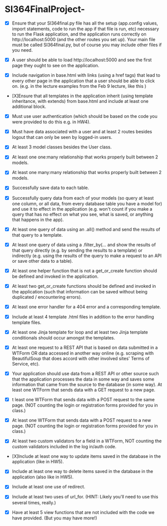 # SI364FinalProject-
- [X] Ensure that your SI364final.py file has all the setup (app.config values, import statements, code to run the app if that file is run, etc) necessary to run the Flask application, and the application runs correctly on http://localhost:5000 (and the other routes you set up). Your main file must be called SI364final.py, but of course you may include other files if you need.

 - [X] A user should be able to load http://localhost:5000 and see the first page they ought to see on the application.

 - [X] Include navigation in base.html with links (using a href tags) that lead to every other page in the application that a user should be able to click on. (e.g. in the lecture examples from the Feb 9 lecture, like this )

 - [X]Ensure that all templates in the application inherit (using template inheritance, with extends) from base.html and include at least one additional block.

 - [X] Must use user authentication (which should be based on the code you were provided to do this e.g. in HW4).

 - [X] Must have data associated with a user and at least 2 routes besides logout that can only be seen by logged-in users.

 - [x] At least 3 model classes besides the User class.

 - [x] At least one one:many relationship that works properly built between 2 models.

 - [x] At least one many:many relationship that works properly built between 2 models.

 - [X] Successfully save data to each table.

 - [X] Successfully query data from each of your models (so query at least one column, or all data, from every database table you have a model for) and use it to effect in the application (e.g. won't count if you make a query that has no effect on what you see, what is saved, or anything that happens in the app).

 - [X] At least one query of data using an .all() method and send the results of that query to a template.

 - [X] At least one query of data using a .filter_by(... and show the results of that query directly (e.g. by sending the results to a template) or indirectly (e.g. using the results of the query to make a request to an API or save other data to a table).

 - [X] At least one helper function that is not a get_or_create function should be defined and invoked in the application.

 - [X] At least two get_or_create functions should be defined and invoked in the application (such that information can be saved without being duplicated / encountering errors).

 - [X] At least one error handler for a 404 error and a corresponding template.

 - [X] Include at least 4 template .html files in addition to the error handling template files.

- [X] At least one Jinja template for loop and at least two Jinja template conditionals should occur amongst the templates.

 - [X] At least one request to a REST API that is based on data submitted in a WTForm OR data accessed in another way online (e.g. scraping with BeautifulSoup that does accord with other involved sites' Terms of Service, etc).

 - [X] Your application should use data from a REST API or other source such that the application processes the data in some way and saves some information that came from the source to the database (in some way).
 At least one WTForm that sends data with a GET request to a new page.

 -[X] t least one WTForm that sends data with a POST request to the same page. (NOT counting the login or registration forms provided for you in class.)

 - [X] At least one WTForm that sends data with a POST request to a new page. (NOT counting the login or registration forms provided for you in class.)

- [X] At least two custom validators for a field in a WTForm, NOT counting the custom validators included in the log in/auth code.

 - [X]Include at least one way to update items saved in the database in the application (like in HW5).

 - [X] Include at least one way to delete items saved in the database in the application (also like in HW5).

 - [X] Include at least one use of redirect.

 - [X] Include at least two uses of url_for. (HINT: Likely you'll need to use this several times, really.)

 - [X] Have at least 5 view functions that are not included with the code we have provided. (But you may have more!)
